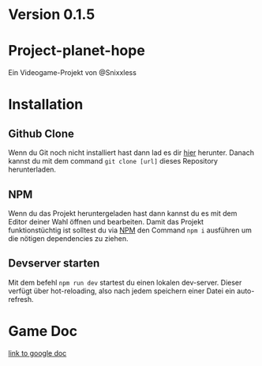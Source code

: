 # Version 0.1.5
# Project-planet-hope
Ein Videogame-Projekt von @Snixxless

# Installation

## Github Clone
Wenn du Git noch nicht installiert hast dann lad es dir [hier](https://git-scm.com) herunter.
Danach kannst du mit dem command `git clone [url]` dieses Repository herunterladen.

## NPM
Wenn du das Projekt heruntergeladen hast dann kannst du es mit dem Editor deiner Wahl öffnen und bearbeiten. Damit das Projekt funktionstüchtig ist solltest du via [NPM](https://nodejs.org/en/) den Command `npm i` ausführen um die nötigen dependencies zu ziehen.

## Devserver starten
Mit dem befehl `npm run dev` startest du einen lokalen dev-server. Dieser verfügt über hot-reloading, also nach jedem speichern einer Datei ein auto-refresh.

# Game Doc
[link to google doc](https://docs.google.com/document/d/1jed2tzGlJ7iVohQxYpxorsm-NkKtMKmXQlrkJ5DTia4/edit?usp=sharing)
